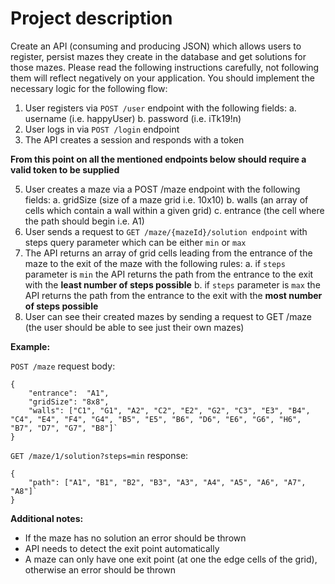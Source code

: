 # Project description #

Create an API (consuming and producing JSON) which allows users to register, persist mazes they 
create in the database and get solutions for those mazes. Please read the following instructions 
carefully, not following them will reflect negatively on your application. 
You should implement the necessary logic for the following flow:

1. User registers via ```POST /user``` endpoint with the following fields:
   a. username (i.e. happyUser)
   b. password (i.e. iTk19!n)
2. User logs in via ```POST /login``` endpoint
3. The API creates a session and responds with a token

**From this point on all the mentioned endpoints below should require a valid token to be supplied**

5. User creates a maze via a POST /maze endpoint with the following fields:
   a. gridSize (size of a maze grid i.e. 10x10)
   b. walls (an array of cells which contain a wall within a given grid)
   c. entrance (the cell where the path should begin i.e. A1)
6. User sends a request to ```GET /maze/{mazeId}/solution endpoint``` with steps query parameter which can be either ```min``` or ```max```
7. The API returns an array of grid cells leading from the entrance of the maze to the exit of the maze with the following rules: 
   a. if ```steps``` parameter is ```min``` the API returns the path from the entrance to the exit with the **least number of steps possible**
   b. if ```steps``` parameter is ```max``` the API returns the path from the entrance to the exit with the **most number of steps possible**
8. User can see their created mazes by sending a request to GET /maze (the user should be able to see just their own mazes)

**Example:**

```POST /maze``` request body:

```
{
    "entrance":  "A1",
    "gridSize": "8x8",
    "walls": ["C1", "G1", "A2", "C2", "E2", "G2", "C3", "E3", "B4", "C4", "E4", "F4", "G4", "B5", "E5", "B6", "D6", "E6", "G6", "H6", "B7", "D7", "G7", "B8"]`
}
```

```GET /maze/1/solution?steps=min``` response:

```
{
    "path": ["A1", "B1", "B2", "B3", "A3", "A4", "A5", "A6", "A7", "A8"]`
}
```

**Additional notes:**

- If the maze has no solution an error should be thrown
- API needs to detect the exit point automatically
- A maze can only have one exit point (at one the edge cells of the grid), otherwise an error should be thrown